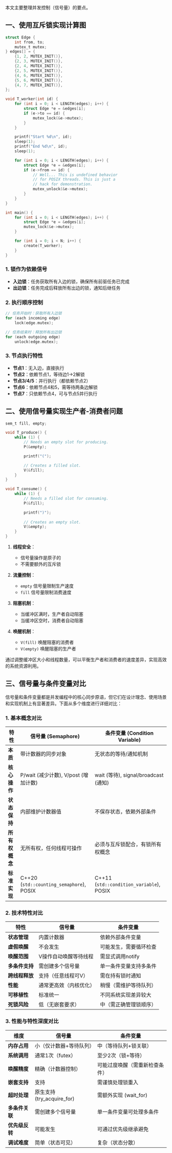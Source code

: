 本文主要整理并发控制（信号量）的要点。

## 一、使用互斥锁实现计算图

```C
struct Edge {
    int from, to;
    mutex_t mutex;
} edges[] = {
    {1, 2, MUTEX_INIT()},
    {2, 3, MUTEX_INIT()},
    {2, 4, MUTEX_INIT()},
    {2, 5, MUTEX_INIT()},
    {4, 6, MUTEX_INIT()},
    {5, 6, MUTEX_INIT()},
    {4, 7, MUTEX_INIT()},
};

void T_worker(int id) {
    for (int i = 0; i < LENGTH(edges); i++) {
        struct Edge *e = &edges[i];
        if (e->to == id) {
            mutex_lock(&e->mutex);
        }
    }

    printf("Start %d\n", id);
    sleep(1);
    printf("End %d\n", id);
    sleep(1);

    for (int i = 0; i < LENGTH(edges); i++) {
        struct Edge *e = &edges[i];
        if (e->from == id) {
            // Well... This is undefined behavior
            // for POSIX threads. This is just a
            // hack for demonstration.
            mutex_unlock(&e->mutex);
        }
    }
}

int main() {
    for (int i = 0; i < LENGTH(edges); i++) {
        struct Edge *e = &edges[i];
        mutex_lock(&e->mutex);
    }

    for (int i = 0; i < N; i++) {
        create(T_worker);
    }
}
```

### 1. 锁作为依赖信号
- **入边锁**：任务获取所有入边的锁，确保所有前驱任务已完成
- **出边锁**：任务完成后释放所有出边的锁，通知后继任务

### 2. 执行顺序控制
```c
// 任务开始时：获取所有入边锁
for (each incoming edge) 
    lock(edge.mutex);

// 任务结束时：释放所有出边锁
for (each outgoing edge)
    unlock(edge.mutex);
```

### 3. 节点执行特性
- **节点1**：无入边，直接执行
- **节点2**：依赖节点1，等待边1→2解锁
- **节点3/4/5**：并行执行（都依赖节点2）
- **节点6**：依赖节点4和5，需等待两条边解锁
- **节点7**：只依赖节点4，可与节点5并行执行


## 二、使用信号量实现生产者-消费者问题

```C
sem_t fill, empty;

void T_produce() {
    while (1) {
        // Needs an empty slot for producing.
        P(&empty);

        printf("(");

        // Creates a filled slot.
        V(&fill);
    }
}

void T_consume() {
    while (1) {
        // Needs a filled slot for consuming.
        P(&fill);

        printf(")");
        
        // Creates an empty slot.
        V(&empty);
    }
}
```

1. **线程安全**：
   - 信号量操作是原子的
   - 不需要额外的互斥锁

2. **流量控制**：
   - `empty` 信号量限制生产速度
   - `fill` 信号量限制消费速度

3. **阻塞机制**：
   - 当缓冲区满时，生产者自动阻塞
   - 当缓冲区空时，消费者自动阻塞

4. **唤醒机制**：
   - `V(fill)` 唤醒阻塞的消费者
   - `V(empty)` 唤醒阻塞的生产者

通过调整缓冲区大小和线程数量，可以平衡生产者和消费者的速度差异，实现高效的系统资源利用。

## 三、信号量与条件变量对比

信号量和条件变量都是并发编程中的核心同步原语，但它们在设计理念、使用场景和实现机制上有显著差异。下面从多个维度进行详细对比：

### 1. 基本概念对比

| **特性**         | **信号量 (Semaphore)**                          | **条件变量 (Condition Variable)**               |
|------------------|------------------------------------------------|-----------------------------------------------|
| **本质**         | 带计数器的同步对象                             | 无状态的等待/通知机制                          |
| **核心操作**     | P/wait (减少计数), V/post (增加计数)           | wait (等待), signal/broadcast (通知)           |
| **状态保持**     | 内部维护计数器值                               | 不保存状态，依赖外部条件                       |
| **所有权概念**   | 无所有权，任何线程可操作                       | 必须与互斥锁配合，有锁所有权概念               |
| **标准实现**     | C++20 (`std::counting_semaphore`), POSIX       | C++11 (`std::condition_variable`), POSIX       |

### 2. 技术特性对比

| **特性**         | **信号量**                     | **条件变量**                     |
|------------------|--------------------------------|----------------------------------|
| **状态管理**     | 内置计数器                     | 依赖外部条件变量                 |
| **虚假唤醒**     | 不会发生                       | 可能发生，需要循环检查           |
| **唤醒范围**     | V操作自动唤醒等待线程          | 需显式调用notify                 |
| **多条件支持**   | 需创建多个信号量               | 单一条件变量支持多条件           |
| **跨线程释放**   | 支持（任意线程可V）            | 需在持有锁时通知                 |
| **性能**         | 通常更高效（内核优化）         | 稍慢（需维护等待队列）           |
| **可移植性**     | 标准统一                       | 不同系统实现差异较大             |
| **死锁风险**     | 低（无嵌套要求）               | 中（需正确管理锁顺序）           |

### 3. 性能与特性深度对比

| **维度**         | **信号量**                                     | **条件变量**                                   |
|------------------|-----------------------------------------------|-----------------------------------------------|
| **内存占用**     | 小（仅计数器+等待队列）                       | 中（等待队列+锁关联）                         |
| **系统调用**     | 通常1次（futex）                              | 至少2次（锁+等待）                            |
| **唤醒精度**     | 精确（计数器控制）                            | 可能过度唤醒（需重新检查条件）                |
| **嵌套支持**     | 支持                                          | 需谨慎处理锁重入                              |
| **超时处理**     | 原生支持 (try_acquire_for)                    | 需额外实现 (wait_for)                         |
| **多条件关联**   | 需创建多个信号量                              | 单一条件变量可处理多条件                      |
| **优先级反转**   | 可能发生                                      | 可通过优先级继承避免                          |
| **调试难度**     | 简单（状态可见）                              | 复杂（状态分散）                              |